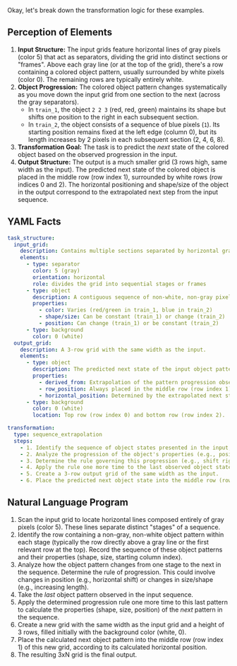 Okay, let's break down the transformation logic for these examples.

## Perception of Elements

1.  **Input Structure:** The input grids feature horizontal lines of gray pixels (color 5) that act as separators, dividing the grid into distinct sections or "frames". Above each gray line (or at the top of the grid), there's a row containing a colored object pattern, usually surrounded by white pixels (color 0). The remaining rows are typically entirely white.
2.  **Object Progression:** The colored object pattern changes systematically as you move down the input grid from one section to the next (across the gray separators).
    *   In `train_1`, the object `2 2 3` (red, red, green) maintains its shape but shifts one position to the right in each subsequent section.
    *   In `train_2`, the object consists of a sequence of blue pixels (`1`). Its starting position remains fixed at the left edge (column 0), but its length increases by 2 pixels in each subsequent section (2, 4, 6, 8).
3.  **Transformation Goal:** The task is to predict the *next* state of the colored object based on the observed progression in the input.
4.  **Output Structure:** The output is a much smaller grid (3 rows high, same width as the input). The predicted next state of the colored object is placed in the middle row (row index 1), surrounded by white rows (row indices 0 and 2). The horizontal positioning and shape/size of the object in the output correspond to the extrapolated next step from the input sequence.

## YAML Facts


```yaml
task_structure:
  input_grid:
    description: Contains multiple sections separated by horizontal gray lines (color 5). Each section above a gray line (or the top section) features a colored object pattern on a white background.
    elements:
      - type: separator
        color: 5 (gray)
        orientation: horizontal
        role: divides the grid into sequential stages or frames
      - type: object
        description: A contiguous sequence of non-white, non-gray pixels in a single row within each section.
        properties:
          - color: Varies (red/green in train_1, blue in train_2)
          - shape/size: Can be constant (train_1) or change (train_2)
          - position: Can change (train_1) or be constant (train_2)
      - type: background
        color: 0 (white)
  output_grid:
    description: A 3-row grid with the same width as the input.
    elements:
      - type: object
        description: The predicted next state of the input object pattern, placed in the middle row.
        properties:
          - derived_from: Extrapolation of the pattern progression observed in the input grid.
          - row_position: Always placed in the middle row (row index 1).
          - horizontal_position: Determined by the extrapolated next step.
      - type: background
        color: 0 (white)
        location: Top row (row index 0) and bottom row (row index 2).

transformation:
  type: sequence_extrapolation
  steps:
    - 1. Identify the sequence of object states presented in the input, using the gray lines as separators between states.
    - 2. Analyze the progression of the object's properties (e.g., position, size) across the sequence.
    - 3. Determine the rule governing this progression (e.g., shift right by 1, increase length by 2).
    - 4. Apply the rule one more time to the last observed object state to predict the next state.
    - 5. Create a 3-row output grid of the same width as the input.
    - 6. Place the predicted next object state into the middle row (row 1) of the output grid, maintaining its predicted horizontal position. Fill the rest of the output grid with the background color (white).
```


## Natural Language Program

1.  Scan the input grid to locate horizontal lines composed entirely of gray pixels (color 5). These lines separate distinct "stages" of a sequence.
2.  Identify the row containing a non-gray, non-white object pattern within each stage (typically the row directly above a gray line or the first relevant row at the top). Record the sequence of these object patterns and their properties (shape, size, starting column index).
3.  Analyze how the object pattern changes from one stage to the next in the sequence. Determine the rule of progression. This could involve changes in position (e.g., horizontal shift) or changes in size/shape (e.g., increasing length).
4.  Take the *last* object pattern observed in the input sequence.
5.  Apply the determined progression rule one more time to this last pattern to calculate the properties (shape, size, position) of the *next* pattern in the sequence.
6.  Create a new grid with the same width as the input grid and a height of 3 rows, filled initially with the background color (white, 0).
7.  Place the calculated next object pattern into the middle row (row index 1) of this new grid, according to its calculated horizontal position.
8.  The resulting 3xN grid is the final output.